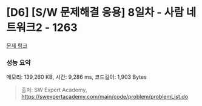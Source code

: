 # [D6] [S/W 문제해결 응용] 8일차 - 사람 네트워크2 - 1263 

[문제 링크](https://swexpertacademy.com/main/code/problem/problemDetail.do?contestProbId=AV18P2B6Iu8CFAZN) 

### 성능 요약

메모리: 139,260 KB, 시간: 9,286 ms, 코드길이: 1,903 Bytes



> 출처: SW Expert Academy, https://swexpertacademy.com/main/code/problem/problemList.do